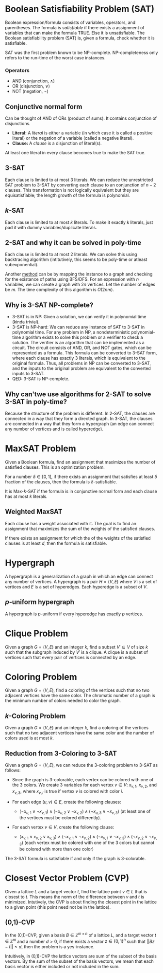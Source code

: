 # Boolean Satisfiability Problem (SAT)
Boolean expression/formula consists of variables, operators, and parentheses. The formula is _satisfiable_ if there exists a assignment of variables that can make the formula TRUE. Else it is unsatisfiable. The Boolean satisfiability problem (SAT) is, given a formula, check whether it is satisfiable. 

SAT was the first problem known to be NP-complete. NP-completeness only refers to the run-time of the worst case instances.

### Operators 
- AND (conjunction, ∧)
- OR (disjunction, ∨)
- NOT (negation, ¬)

## Conjunctive normal form
Can be thought of AND of ORs (product of sums). It contains conjunction of disjunctions. 

- **Literal:** A _literal_ is either a variable (in which case it is called a positive literal) or the negation of a variable (called a negative literal). 
- **Clause:** A _clause_ is a disjunction of literal(s).

At least one literal in every clause becomes true to make the SAT true.

## 3-SAT
Each clause is limited to at most 3 literals. We can reduce the unrestricted SAT problem to 3-SAT by converting each clause to an conjunction of $n-2$ clauses. This transformation is not logically equivalent but they are equisatisfiable; the length growth of the formula is polynomial. 

## $k$-SAT
Each clause is limited to at most $k$ literals. To make it exactly $k$ literals, just pad it with dummy variables/duplicate literals.

## 2-SAT and why it can be solved in poly-time
Each clause is limited to at most 2 literals. We can solve this using backtracing algorithm (intitutively, this seems to be poly-time or atleast subexponential). 

Another [method](twoSAT.py) can be by mapping the instance to a graph and checking for the existance of paths using BFS/DFS. For an expression with $n$ variables, we can create a graph with $2n$ vertices. Let the number of edges be $m$. The time complexity of this algorithm is $O(2nm)$.

## Why is 3-SAT NP-complete?
- 3-SAT is in NP: Given a solution, we can verify it in polynomial time (kinda trivial).
- 3-SAT is NP-hard: We can reduce any instance of SAT to 3-SAT in polynomial time. For any problem in NP, a nondeterministic polynomial-time algorithm exists to solve this problem or a verifier to check a solution. The verifier is an algorithm that can be implemented as a circuit. The circuit consists of AND, OR, and NOT gates, which can be represented as a formula. This formula can be converted to 3-SAT form, where each clause has exactly 3 literals, which is equivalent to the original formula. Thus, all problems in NP can be converted to 3-SAT, and the inputs to the original problem are equivalent to the converted inputs to 3-SAT. 
- QED: 3-SAT is NP-complete.

## Why can'twe use algorithms for 2-SAT to solve 3-SAT in poly-time?
Because the structure of the problem is different. In 2-SAT, the clauses are connected in a way that they form a directed graph. In 3-SAT, the clauses are connected in a way that they form a hypergraph (an edge can connect any number of vertices and is called hyperedge).

# MaxSAT Problem
Given a Boolean formula, find an assignment that maximizes the number of satisfied clauses. This is an optimization problem. 

For a number $\delta \in [0, 1]$, if there exists an assignment that satisfies at least $\delta$ fraction of the clauses, then the formula is $\delta$-satisfiable. 

It is Max-$k$-SAT if the formula is in conjunctive normal form and each clause has at most $k$ literals.

## Weighted MaxSAT
Each clause has a weight associated with it. The goal is to find an assignment that maximizes the sum of the weights of the satisfied clauses.

If there exists an assignment for which the of the weights of the satisfied clauses is at least $d$, then the formula is satisfiable.

# Hypergraph
A hypergraph is a generalization of a graph in which an edge can connect any number of vertices. A hypergraph is a pair $H = (V, E)$ where $V$ is a set of vertices and $E$ is a set of hyperedges. Each hyperedge is a subset of $V$.

## $p$-uniform hypergraph
A hypergraph is $p$-uniform if every hyperedge has exactly $p$ vertices.

# Clique Problem
Given a graph $G = (V, E)$ and an integer $k$, find a subset $V' \subseteq V$ of size $k$ such that the subgraph induced by $V'$ is a clique. A clique is a subset of vertices such that every pair of vertices is connected by an edge.

# Coloring Problem
Given a graph $G = (V, E)$, find a coloring of the vertices such that no two adjacent vertices have the same color. The chromatic number of a graph is the minimum number of colors needed to color the graph.

## $k$-Coloring Problem
Given a graph $G = (V, E)$ and an integer $k$, find a coloring of the vertices such that no two adjacent vertices have the same color and the number of colors used is at most $k$.

## Reduction from 3-Coloring to 3-SAT
Given a graph $G = (V, E)$, we can reduce the 3-coloring problem to 3-SAT as follows:
- Since the graph is 3-colorable, each vertex can be colored with one of the 3 colors. We create 3 variables for each vertex $v \in V$: $x_{v, 1}$, $x_{v, 2}$, and $x_{v, 3}$, where $x_{v, i}$ is true if vertex $v$ is colored with color $i$.

- For each edge $(u, v) \in E$, create the following clauses:
  - $(\neg x_{u, 1} \lor \neg x_{v, 1}) \land (\neg x_{u, 2} \lor \neg x_{v, 2}) \land (\neg x_{u, 3} \lor \neg x_{v, 3})$ (at least one of the vertices must be colored differently).

- For each vertex $v \in V$, create the following clause:
    - $(x_{v, 1} \lor x_{v, 2} \lor x_{v, 3}) \land (\neg x_{v, 1} \lor \neg x_{v, 2}) \land (\neg x_{v, 1} \lor \neg x_{v, 3}) \land (\neg x_{v, 2} \lor \neg x_{v, 3})$
    (each vertex must be colored with one of the 3 colors but cannot be colored with more than one color)

The 3-SAT formula is satisfiable if and only if the graph is 3-colorable.

# Closest Vector Problem (CVP)
Given a lattice $L$ and a target vector $t$, find the lattice point $v \in L$ that is closest to $t$. This means the norm of the difference between $v$ and $t$ is minimized. Intutively, the CVP is about finding the closest point in the lattice to a given point (this point need not be in the lattice).

## (0,1)-CVP
In the (0,1)-CVP, given a basis $B \in \mathbb{Z}^{m \times n}$ of a lattice $L$, and a target vector $t \in \mathbb{Z}^m$ and a number $d>0$, if there exists a vector $z \in \{0,1\}^n$ such that $||Bz-t|| \leq d$, then the problem is a yes-instance.

Intuitively, in (0,1)-CVP the lattice vectors are sum of the subset of the basis vectors. By the sum of the subset of the basis vectors, we mean that each basis vector is either included or not included in the sum.
